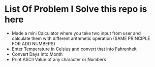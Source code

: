 # List Of Problem I Solve this repo is here

- Made a mini Calculator where you take two input from user and calculate them with different arithmetic operation (SAME PRINCIPLE FOR ADD NUMBERS)
- Enter Temperature in Celsius and convert that into Fahrenheit
- Convert Days Into Month
- Print ASCII Value of any character or Numbers
